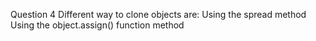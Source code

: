 Question 4
Different way to clone objects are:
Using the spread method
Using the object.assign() function method
